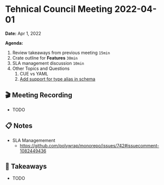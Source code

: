 Tehnical Council Meeting 2022-04-01
===

**Date:** Apr 1, 2022

**Agenda:**
1. Review takeaways from previous meeting `15min`
1. Crate outline for **Features** `30min`
1. SLA management discussion `10min`
1. Other Topics and Questions
   1. CUE vs YAML 
   2. [Add support for type alias in schema](https://github.com/polywrap/monorepo/issues/784) 
 


:clapper: Meeting Recording 
---
* TODO

:clipboard: Notes
---
* SLA Managemement
  * https://github.com/polywrap/monorepo/issues/742#issuecomment-1082449436


:closed_book: Takeaways
--
* TODO
